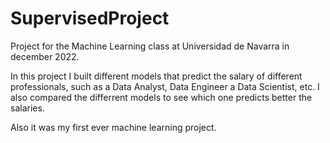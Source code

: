 # SupervisedProject

Project for the Machine Learning class at Universidad de Navarra in december 2022.

In this project I built different models that predict the salary of different professionals, such as a Data Analyst, Data Engineer a Data Scientist, etc. I also compared the differrent models to see which one predicts better the salaries.

Also it was my first ever machine learning project.
